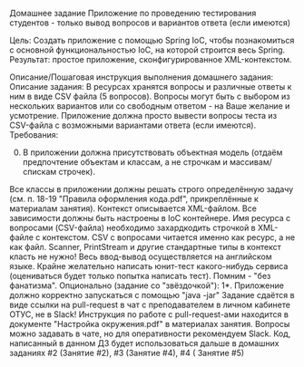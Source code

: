 Домашнее задание
Приложение по проведению тестирования студентов - только вывод вопросов и вариантов ответа (если имеются)

Цель:
Создать приложение с помощью Spring IoC, чтобы познакомиться с основной функциональностью IoC, на которой строится весь
Spring.
Результат: простое приложение, сконфигурированное XML-контекстом.

Описание/Пошаговая инструкция выполнения домашнего задания:
Описание задания:
В ресурсах хранятся вопросы и различные ответы к ним в виде CSV файла (5 вопросов).
Вопросы могут быть с выбором из нескольких вариантов или со свободным ответом - на Ваше желание и усмотрение.
Приложение должна просто вывести вопросы теста из CSV-файла с возможными вариантами ответа (если имеются).
Требования:

0. В приложении должна присутствовать объектная модель (отдаём предпочтение объектам и классам, а не строчкам и
   массивам/спискам строчек).

Все классы в приложении должны решать строго определённую задачу (см. п. 18-19 "Правила оформления кода.pdf",
прикреплённые к материалам занятия).
Контекст описывается XML-файлом.
Все зависимости должны быть настроены в IoC контейнере.
Имя ресурса с вопросами (CSV-файла) необходимо захардкодить строчкой в XML-файле с контекстом.
CSV с вопросами читается именно как ресурс, а не как файл.
Scanner, PrintStream и другие стандартные типы в контекст класть не нужно!
Весь ввод-вывод осуществляется на английском языке.
Крайне желательно написать юнит-тест какого-нибудь сервиса (оцениваться будет только попытка написать тест).
Помним - "без фанатизма".
Опционально (задание со "звёздочкой"):
1*. Приложение должно корректно запускаться с помощью "java -jar"
Задание сдаётся в виде ссылки на pull-request в чат с преподавателем в личном кабинете ОТУС, не в Slack!
Инструкция по работе с pull-request-ами находится в документе "Настройка окружения.pdf" в материалах занятия.
Вопросы можно задавать в чате, но для оперативности рекомендуем Slack.
Код, написанный в данном ДЗ будет использоваться дальше в домашних заданиях #2 (Занятие #2), #3 (Занятие #4), #4 (
Занятие #5)